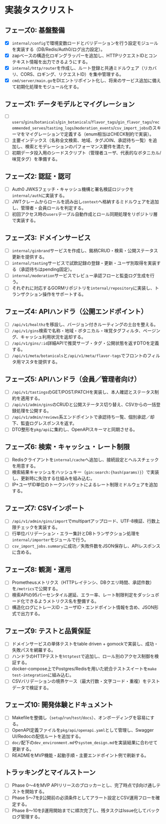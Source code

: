 # 実装タスクリスト

## フェーズ0: 基盤整備
- [x] `internal/config`で環境変数ロードとバリデーションを行う設定モジュールを実装する（DB/Redis/Auth0/ログ出力設定）。
- [x] zapベースの構造化ロギングラッパーを追加し、HTTPリクエストIDとコンテキスト情報を出力できるようにする。
- [x] `internal/http/router`を作成し、ルート登録と共通ミドルウェア（リカバリ、CORS、ロギング、リクエストID）を集中管理する。
- [x] `cmd/server/main.go`をDIエントリポイント化し、将来のサービス追加に備えて初期化処理をモジュール化する。

## フェーズ1: データモデルとマイグレーション
- [ ] `users`/`gins`/`botanicals`/`gin_botanicals`/`flavor_tags`/`gin_flavor_tags`/`recommended_serves`/`tasting_logs`/`moderation_events`/`csv_import_jobs`のスキーマをマイグレーションで定義する（enum相当はCHECK制約で実装）。
- [ ] 主要インデックス（名称全文検索、地域、タグJOIN、承認待ち一覧）を追加し、検索とモデレーションのパフォーマンス要件を満たす。
- [ ] 初期データ投入用のシードスクリプト（管理者ユーザ、代表的なボタニカル/味覚タグ）を準備する。

## フェーズ2: 認証・認可
- [ ] Auth0 JWKSフェッチ・キャッシュ機構と署名検証ロジックを`internal/auth`に実装する。
- [ ] JWTクレームからロールを読み出し`context`へ格納するミドルウェアを追加し、管理者・会員ロールを判定する。
- [ ] 初回アクセス時の`users`テーブル自動作成とロール同期処理をリポジトリ層で実装する。

## フェーズ3: ドメインサービス
- [ ] `internal/ginbrand`サービスを作成し、銘柄CRUD・検索・公開ステータス更新を提供する。
- [ ] `internal/tasting`サービスで試飲記録の登録・更新・ユーザ別取得を実装する（承認待ちはpending固定）。
- [ ] `internal/moderation`サービスでレビュー承認フローと監査ログ生成を行う。
- [ ] それぞれに対応するGORMリポジトリを`internal/repository`に実装し、トランザクション操作をサポートする。

## フェーズ4: APIハンドラ（公開エンドポイント）
- [ ] `/api/v1/healthz`を移設し、バージョン付きルーティングの土台を整える。
- [ ] `/api/v1/gins`検索で名称・地域・ボタニカル・味覚タグフィルタ、ページング、キャッシュ利用状況を返却する。
- [ ] `/api/v1/gins/:id`詳細APIで推奨サーブ・タグ・公開状態を返すDTOを定義する。
- [ ] `/api/v1/meta/botanicals`と`/api/v1/meta/flavor-tags`でフロントのフィルタ用マスタを提供する。

## フェーズ5: APIハンドラ（会員／管理者向け）
- [ ] `/api/v1/tastings`のGET/POST/PATCHを実装し、本人確認とステータス制約を適用する。
- [ ] `/api/v1/admin/gins`のCRUDと公開ステータス切り替え、CSVからの一括登録処理を公開する。
- [ ] `/api/v1/admin/reviews`系エンドポイントで承認待ち一覧、個別承認／却下、監査ログレスポンスを返す。
- [ ] DTO整形を`pkg/api`に集約し、OpenAPIスキーマと同期させる。

## フェーズ6: 検索・キャッシュ・レート制限
- [ ] Redisクライアントを`internal/cache`へ追加し、接続設定とヘルスチェックを用意する。
- [ ] 検索結果キャッシュをハッシュキー（`gin:search:{hash(params)}`）で実装し、更新時に失効する仕組みを組み込む。
- [ ] IP+ユーザID単位のトークンバケットによるレート制限ミドルウェアを追加する。

## フェーズ7: CSVインポート
- [ ] `/api/v1/admin/gins/import`でmultipartアップロード、UTF-8検証、行数上限チェックを実装する。
- [ ] 行単位バリデーション・エラー集計とDBトランザクション処理を`internal/importer`モジュールで行う。
- [ ] `csv_import_jobs.summary`に成功／失敗件数をJSON保存し、APIレスポンスに含める。

## フェーズ8: 観測・運用
- [ ] Prometheusメトリクス（HTTPレイテンシ、DBクエリ時間、承認件数）を`/metrics`で公開する。
- [ ] 検索APIの95パーセンタイル遅延、エラー率、レート制限判定をダッシュボード化できるようメトリクス名を整備する。
- [ ] 構造化ログにトレースID・ユーザID・エンドポイント情報を含め、JSON形式で出力する。

## フェーズ9: テストと品質保証
- [ ] ドメインサービスの単体テストをtable driven + gomockで実装し、成功・失敗パスを網羅する。
- [ ] ハンドラのHTTPテストを`httptest`で追加し、ロール別のアクセス制御を検証する。
- [ ] docker-compose上でPostgres/Redisを用いた統合テストスイートを`make test-integration`に組み込む。
- [ ] CSVバリデーションの境界ケース（最大行数・文字コード・重複）をテストデータで検証する。

## フェーズ10: 開発体験とドキュメント
- [ ] Makefileを整備し（`setup`/`run`/`test`/`docs`）、オンボーディングを容易にする。
- [ ] OpenAPI定義ファイルを`pkg/api/openapi.yaml`として管理し、Swagger UI/Redocの配信ルートを追加する。
- [ ] `doc/`配下の`dev_environment.md`や`system_design.md`を実装結果に合わせて更新する。
- [ ] READMEをMVP機能・起動手順・主要エンドポイント例で刷新する。

## トラッキングとマイルストーン
- [ ] Phase 0〜4をMVP APIリリースのブロッカーとし、完了時点でβ向け通しテストを開始する。
- [ ] Phase 5〜7をβ公開前の必須条件としてアラート設定とCSV運用フローを確定する。
- [ ] Phase 8〜10をβ運用開始までに順次完了し、残タスクはIssue化してバックログ管理する。
